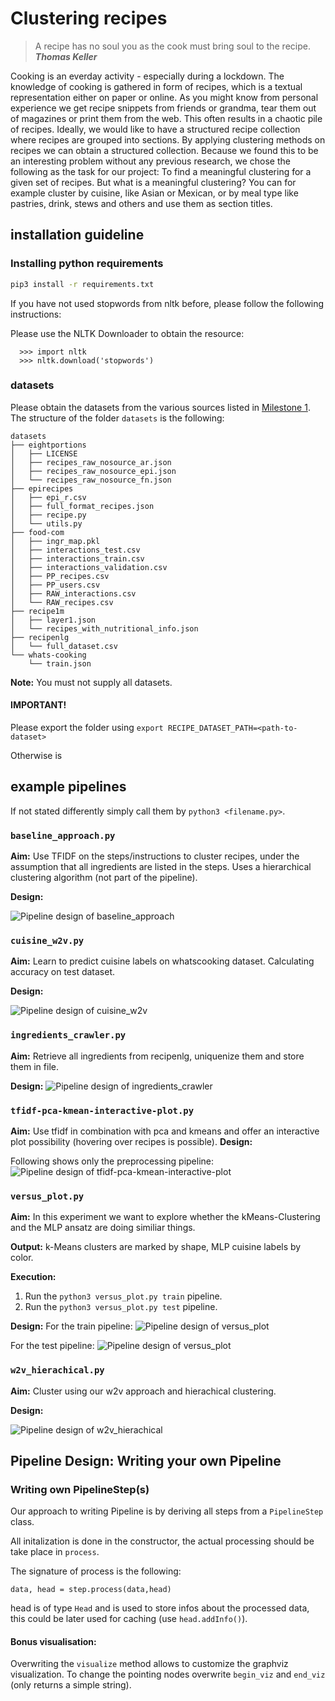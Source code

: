 # Clustering recipes

> A recipe has no soul you as the cook must bring soul to the recipe. ***Thomas Keller***

Cooking is an everday activity - especially during a lockdown. The knowledge of cooking is gathered in form of recipes, which is a textual representation either on paper or online. As you might know from personal experience we get recipe snippets from friends or grandma, tear them out of magazines or print them from the web. This often results in a chaotic pile of recipes. Ideally, we would like to have a structured recipe collection where recipes are grouped into sections. By applying clustering methods on recipes we can obtain a structured collection. Because we found this to be an interesting problem without any previous research, we chose the following as the task for our project: To find a meaningful clustering for a given set of recipes.
But what is a meaningful clustering? You can for example cluster by cuisine, like Asian or Mexican, or by meal type like pastries, drink, stews and others and use them as section titles.
## installation guideline


### Installing python requirements

```sh
pip3 install -r requirements.txt
```

If you have not used stopwords from nltk before, please follow the following instructions:

Please use the NLTK Downloader to obtain the resource:
```
  >>> import nltk
  >>> nltk.download('stopwords')
```
### datasets

Please obtain the datasets from the various sources listed in [Milestone 1](../milestone-1/README.md). The structure of the folder `datasets` is the following:

```
datasets
├── eightportions
│   ├── LICENSE
│   ├── recipes_raw_nosource_ar.json
│   ├── recipes_raw_nosource_epi.json
│   └── recipes_raw_nosource_fn.json
├── epirecipes
│   ├── epi_r.csv
│   ├── full_format_recipes.json
│   ├── recipe.py
│   └── utils.py
├── food-com
│   ├── ingr_map.pkl
│   ├── interactions_test.csv
│   ├── interactions_train.csv
│   ├── interactions_validation.csv
│   ├── PP_recipes.csv
│   ├── PP_users.csv
│   ├── RAW_interactions.csv
│   └── RAW_recipes.csv
├── recipe1m
│   ├── layer1.json
│   └── recipes_with_nutritional_info.json
├── recipenlg
│   └── full_dataset.csv
└── whats-cooking
    └── train.json
```

**Note:** You must not supply all datasets.

#### IMPORTANT!
Please export the folder using `export RECIPE_DATASET_PATH=<path-to-dataset>`

Otherwise is

## example pipelines

If not stated differently simply call them by `python3 <filename.py>`.

### `baseline_approach.py`

**Aim:** Use TFIDF on the steps/instructions to cluster recipes, under the assumption that all ingredients are listed in the steps. 
Uses a hierarchical clustering algorithm (not part of the pipeline).

**Design:**

![Pipeline design of baseline_approach](pipelines_graphics/baseline_approach.png)

### `cuisine_w2v.py`

**Aim:** Learn to predict cuisine labels on whatscooking dataset. Calculating accuracy on test dataset.

**Design:**

![Pipeline design of cuisine_w2v](pipelines_graphics/cuisine_w2v.png)

### `ingredients_crawler.py`

**Aim:** Retrieve all ingredients from recipenlg, uniquenize them and store them in file.

**Design:**
![Pipeline design of ingredients_crawler](pipelines_graphics/ingredients_crawler.png)

### `tfidf-pca-kmean-interactive-plot.py`

**Aim:** Use tfidf in combination with pca and kmeans and offer an interactive plot possibility (hovering over recipes is possible).
**Design:**

Following shows only the preprocessing pipeline:
![Pipeline design of tfidf-pca-kmean-interactive-plot](pipelines_graphics/tfidf-pca-kmean-interactive-plot.png)
### `versus_plot.py`

**Aim:**  In this experiment we want to explore whether the kMeans-Clustering and
the MLP ansatz are doing similiar things.

**Output:** k-Means clusters are marked by shape, MLP cuisine labels by color.

**Execution:**

1. Run the `python3 versus_plot.py train` pipeline.
2. Run the `python3 versus_plot.py test` pipeline.

**Design:**
For the train pipeline:
![Pipeline design of versus_plot](pipelines_graphics/versus_plot_train.png)

For the test pipeline:
![Pipeline design of versus_plot](pipelines_graphics/versus_plot_test.png)


### `w2v_hierachical.py`

**Aim:**  Cluster using our w2v approach and hierachical clustering.

**Design:**

![Pipeline design of w2v_hierachical](pipelines_graphics/w2v_hierarchical.png)

## Pipeline Design: Writing your own Pipeline

### Writing own PipelineStep(s)
Our approach to writing Pipeline is by deriving all steps from a `PipelineStep` class.

All initalization is done in the constructor, the actual processing should be take place in `process`.

The signature of process is the following:

```
data, head = step.process(data,head)
```

head is of type `Head` and is used to store infos about the processed data, this could be later used for caching
(use `head.addInfo()`).

#### Bonus visualisation:

Overwriting the `visualize` method allows to customize the graphviz visualization. To change the pointing 
nodes overwrite `begin_viz` and `end_viz` (only returns a simple string).
